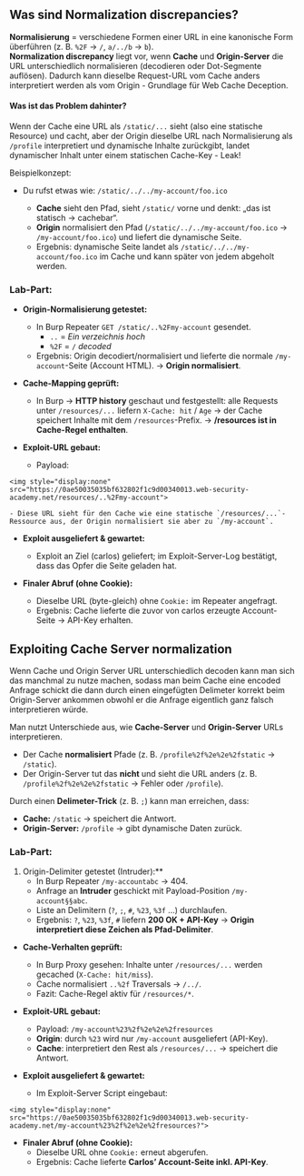 ## Was sind Normalization discrepancies?

**Normalisierung** = verschiedene Formen einer URL in eine kanonische Form überführen (z. B. `%2F` → `/`, `a/../b` → `b`).  
**Normalization discrepancy** liegt vor, wenn **Cache** und **Origin-Server** die URL unterschiedlich normalisieren (decodieren oder Dot-Segmente auflösen). Dadurch kann dieselbe Request-URL vom Cache anders interpretiert werden als vom Origin - Grundlage für Web Cache Deception.
#### Was ist das Problem dahinter?
Wenn der Cache eine URL als `/static/...` sieht (also eine statische Resource) und cacht, aber der Origin dieselbe URL nach Normalisierung als `/profile` interpretiert und dynamische Inhalte zurückgibt, landet dynamischer Inhalt unter einem statischen Cache-Key - Leak!

Beispielkonzept:
- Du rufst etwas wie:
    `/static/../../my-account/foo.ico`
    
    - **Cache** sieht den Pfad, sieht `/static/` vorne und denkt: „das ist statisch → cachebar“.
    - **Origin** normalisiert den Pfad (`/static/../../my-account/foo.ico` → `/my-account/foo.ico`) und liefert die dynamische Seite.
    - Ergebnis: dynamische Seite landet als `/static/../../my-account/foo.ico` im Cache und kann später von jedem abgeholt werden.

### Lab-Part:

- **Origin-Normalisierung getestet:**
    - In Burp Repeater `GET /static/..%2Fmy-account` gesendet.
	    - `..` = *Ein verzeichnis hoch*
	    -  `%2F` = `/` *decoded*
    - Ergebnis: Origin decodiert/normalisiert und lieferte die normale `/my-account`-Seite (Account HTML). → **Origin normalisiert**.
        
- **Cache-Mapping geprüft:**
    - In Burp → **HTTP history** geschaut und festgestellt: alle Requests unter `/resources/...` liefern `X-Cache: hit` / `Age` → der Cache speichert Inhalte mit dem `/resources`-Prefix. → **/resources ist in Cache-Regel enthalten**.
        
- **Exploit-URL gebaut:**
    - Payload:
```
<img style="display:none" src="https://0ae50035035bf632802f1c9d00340013.web-security-academy.net/resources/..%2Fmy-account">
```
    - Diese URL sieht für den Cache wie eine statische `/resources/...`-Ressource aus, der Origin normalisiert sie aber zu `/my-account`.
        
- **Exploit ausgeliefert & gewartet:**
    - Exploit an Ziel (carlos) geliefert; im Exploit-Server-Log bestätigt, dass das Opfer die Seite geladen hat.
        
- **Finaler Abruf (ohne Cookie):**
    - Dieselbe URL (byte-gleich) ohne `Cookie:` im Repeater angefragt.
    - Ergebnis: Cache lieferte die zuvor von carlos erzeugte Account-Seite → API-Key erhalten.


## Exploiting Cache Server normalization

Wenn Cache und Origin Server URL unterschiedlich decoden kann man sich das manchmal zu nutze machen, sodass man beim Cache eine encoded Anfrage schickt die dann durch einen eingefügten Delimeter korrekt beim Origin-Server ankommen obwohl er die Anfrage eigentlich ganz falsch interpretieren würde.

Man nutzt Unterschiede aus, wie **Cache-Server** und **Origin-Server** URLs interpretieren.
- Der Cache **normalisiert** Pfade (z. B. `/profile%2f%2e%2e%2fstatic` → `/static`).
- Der Origin-Server tut das **nicht** und sieht die URL anders (z. B. `/profile%2f%2e%2e%2fstatic` → Fehler oder `/profile`).
    

Durch einen **Delimeter-Trick** (z. B. `;`) kann man erreichen, dass:
- **Cache:** `/static` → speichert die Antwort.
- **Origin-Server:** `/profile` → gibt dynamische Daten zurück.

### Lab-Part:

1. Origin-Delimiter getestet (Intruder):**
    - In Burp Repeater `/my-accountabc` → 404.   
    - Anfrage an **Intruder** geschickt mit Payload-Position `/my-account§§abc`.
    - Liste an Delimitern (`?`, `;`, `#`, `%23`, `%3f` …) durchlaufen.       
    - Ergebnis: `?`, `%23`, `%3f`, `#` liefern **200 OK + API-Key** → **Origin interpretiert diese Zeichen als Pfad-Delimiter**.
        
- **Cache-Verhalten geprüft:**
    - In Burp Proxy gesehen: Inhalte unter `/resources/...` werden gecached (`X-Cache: hit/miss`).
    - Cache normalisiert `..%2f` Traversals → `/../`.
    - Fazit: Cache-Regel aktiv für `/resources/*`.
        
- **Exploit-URL gebaut:**
    - Payload:
        `/my-account%23%2f%2e%2e%2fresources`
    - **Origin**: durch `%23` wird nur `/my-account` ausgeliefert (API-Key).
    - **Cache**: interpretiert den Rest als `/resources/...` → speichert die Antwort.
        
- **Exploit ausgeliefert & gewartet:**
    - Im Exploit-Server Script eingebaut:
```
<img style="display:none" src="https://0ae50035035bf632802f1c9d00340013.web-security-academy.net/my-account%23%2f%2e%2e%2fresources?">
```
        
- **Finaler Abruf (ohne Cookie):**
    - Dieselbe URL ohne `Cookie:` erneut abgerufen.
    - Ergebnis: Cache lieferte **Carlos’ Account-Seite inkl. API-Key**.



